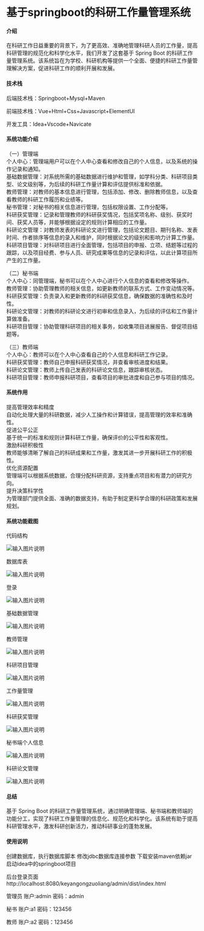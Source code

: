 # 基于springboot的科研工作量管理系统

#### 介绍

在科研工作日益重要的背景下，为了更高效、准确地管理科研人员的工作量，提高科研管理的规范化和科学化水平，我们开发了这套基于 Spring Boot 的科研工作量管理系统。该系统旨在为学校、科研机构等提供一个全面、便捷的科研工作量管理解决方案，促进科研工作的顺利开展和发展。

#### 技术栈

后端技术栈：Springboot+Mysql+Maven

前端技术栈：Vue+Html+Css+Javascript+ElementUI

开发工具：Idea+Vscode+Navicate

#### 系统功能介绍

（一）管理端  
个人中心：管理端用户可以在个人中心查看和修改自己的个人信息，以及系统的操作记录和通知。  
基础数据管理：对系统所需的基础数据进行维护和管理，如学科分类、科研项目类型、论文级别等，为后续的科研工作量计算和评估提供标准和依据。  
教师管理：对教师的基本信息进行管理，包括添加、修改、删除教师信息，以及查看教师的科研工作履历和业绩等。  
秘书管理：对秘书的相关信息进行管理，包括权限设置、工作分配等。  
科研获奖管理：记录和管理教师的科研获奖情况，包括奖项名称、级别、获奖时间、获奖人员等，并能够根据设定的规则计算相应的工作量。  
科研论文管理：对教师发表的科研论文进行管理，包括论文题目、期刊名称、发表时间、作者排序等信息的录入和维护，同时根据论文的级别和影响力计算工作量。  
科研项目管理：对科研项目进行全面管理，包括项目的申报、立项、结题等过程的跟踪，以及项目经费、参与人员、研究成果等信息的记录和评估，以此计算项目所产生的工作量。  

（二）秘书端  
个人中心：同管理端，秘书可以在个人中心进行个人信息的查看和修改等操作。  
教师管理：协助管理教师的相关信息，如更新教师的联系方式、工作变动情况等。  
科研获奖管理：负责录入和更新教师的科研获奖信息，确保数据的准确性和及时性。  
科研论文管理：对教师的科研论文进行初审和信息录入，为后续的评估和工作量计算做准备。  
科研项目管理：协助管理科研项目的相关事务，如收集项目进展报告、督促项目结题等。  

（三）教师端  
个人中心：教师可以在个人中心查看自己的个人信息和科研工作记录。  
科研获奖管理：教师自己申报科研获奖情况，并查看审核进度和结果。  
科研论文管理：教师上传自己发表的科研论文信息，跟踪审核状态。  
科研项目管理：教师申报科研项目，查看项目的审批进度和自己参与项目的情况。  

#### 系统作用

提高管理效率和精度  
自动化处理大量的科研数据，减少人工操作和计算错误，提高管理的效率和准确性。  
促进公平公正  
基于统一的标准和规则计算科研工作量，确保评价的公平性和客观性。  
激励科研积极性  
教师能够清晰了解自己的科研成果和工作量，激发其进一步开展科研工作的积极性。  
优化资源配置  
管理端可以根据系统数据，合理分配科研资源，支持重点项目和有潜力的研究方向。  
提升决策科学性  
为管理部门提供全面、准确的数据支持，有助于制定更科学合理的科研政策和发展规划。  

#### 系统功能截图

代码结构

![输入图片说明](images/6278e16ad360250d4b60b70eb1e6e4c.png)

数据库表

![输入图片说明](images/ecb72e424590cc3948bd9f7331551b7.png)

登录

![输入图片说明](images/a9e711ad588fb41300b11e4cca36fa3.png)

基础数据管理

![输入图片说明](images/ccd47df60c9f460da6a26c99d97c759.png)

教师管理

![输入图片说明](images/5662fe7771f2ef111baa70cd216e1a1.png)

科研项目管理

![输入图片说明](images/b9351b3443d13a2c0ac2960caac3cb8.png)

工作量管理

![输入图片说明](images/b994c04f4dd6ea1adff80e6ee54d88e.png)

科研获奖管理

![输入图片说明](images/4837f58896ac3d8847bda8c738d2944.png)

秘书端个人信息

![输入图片说明](images/77ad89b8b3f34d0a6f69b3bdc6d54b5.png)

科研论文管理

![输入图片说明](images/d887800421bf320553b61f95a833c04.png)

#### 总结

基于 Spring Boot 的科研工作量管理系统，通过明确管理端、秘书端和教师端的功能分工，实现了科研工作量管理的信息化、规范化和科学化。该系统有助于提高科研管理水平，激发科研创新活力，推动科研事业的蓬勃发展。

#### 使用说明

创建数据库，执行数据库脚本 修改jdbc数据库连接参数 下载安装maven依赖jar 启动idea中的springboot项目

后台登录页面
http://localhost:8080/keyangongzuoliang/admin/dist/index.html

管理员				账户:admin 		密码：admin

秘书				账户:a1 		密码：123456

教师				账户:a2 		密码：123456